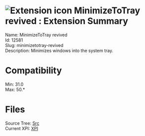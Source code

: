 # ![Extension icon](https://addons.thunderbird.net/user-media/addon_icons/12/12581-64.png?modified=1509952573) MinimizeToTray revived : Extension Summary

Name: MinimizeToTray revived  
Id: 12581  
Slug: minimizetotray-revived  
Description: Minimizes windows into the system tray.
  

# Compatibility
Min: 31.0  
Max: 50.*  

# Files

Source Tree: [Src](C:/Dev/Thunderbird/ThunderKdB/xall/xOther/12581-minimizetotray-revived/src)  
Current XPI: [XPI](C:/Dev/Thunderbird/ThunderKdB/xall/xOther/12581-minimizetotray-revived/xpi)  



